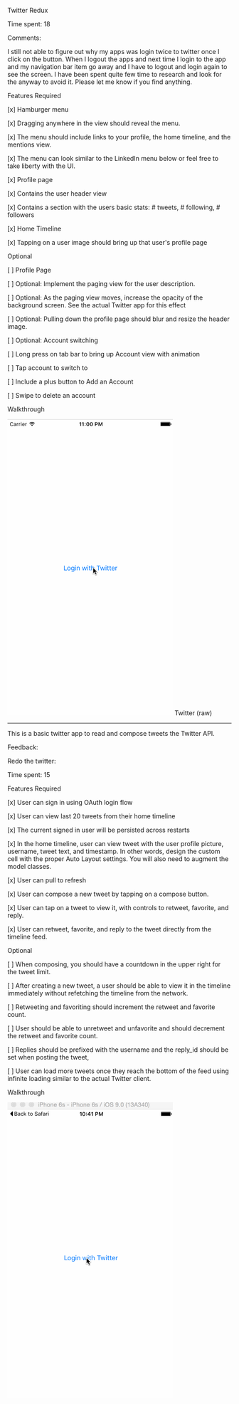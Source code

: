 Twitter Redux

Time spent: 18 

Comments:  

I still not able to figure out why my apps was login twice to twitter once I click on the button. 
When I logout the apps and next time I login to the app and my navigation bar item go away and I have 
to logout and login again to see the screen. I have been spent quite few time to research and look for 
the anyway to avoid it. Please let me know if you find anything. 


Features
Required

[x] Hamburger menu

[x] Dragging anywhere in the view should reveal the menu.

[x] The menu should include links to your profile, the home timeline, and the mentions view.

[x] The menu can look similar to the LinkedIn menu below or feel free to take liberty with the UI.

[x] Profile page

[x] Contains the user header view

[x] Contains a section with the users basic stats: # tweets, # following, # followers

[x] Home Timeline

[x] Tapping on a user image should bring up that user's profile page

Optional

[ ] Profile Page

[ ] Optional: Implement the paging view for the user description.

[ ] Optional: As the paging view moves, increase the opacity of the background screen. See the actual Twitter app for this effect

[ ] Optional: Pulling down the profile page should blur and resize the header image.

[ ] Optional: Account switching

[ ] Long press on tab bar to bring up Account view with animation

[ ] Tap account to switch to

[ ] Include a plus button to Add an Account

[ ] Swipe to delete an account

Walkthrough

![Alt text](https://github.com/cassiomo/IOSTwitter/blob/master/iostwitterredux.gif "iostwitterredux.gif")
Twitter (raw)

-------------------------------------------------------------------------------------------------------------------------------------------------------------

This is a basic twitter app to read and compose tweets the Twitter API.

Feedback:

Redo the twitter: 

Time spent: 15 

Features
Required

[x] User can sign in using OAuth login flow

[x] User can view last 20 tweets from their home timeline

[x] The current signed in user will be persisted across restarts

[x] In the home timeline, user can view tweet with the user profile picture, username, tweet text, and timestamp. In other words, design the custom cell with the proper Auto Layout settings. You will also need to augment the model classes.

[x] User can pull to refresh

[x] User can compose a new tweet by tapping on a compose button.

[x] User can tap on a tweet to view it, with controls to retweet, favorite, and reply.

[x] User can retweet, favorite, and reply to the tweet directly from the timeline feed.

Optional

[ ] When composing, you should have a countdown in the upper right for the tweet limit.

[ ] After creating a new tweet, a user should be able to view it in the timeline immediately without refetching the timeline from the network.

[ ] Retweeting and favoriting should increment the retweet and favorite count.

[ ] User should be able to unretweet and unfavorite and should decrement the retweet and favorite count.

[ ] Replies should be prefixed with the username and the reply_id should be set when posting the tweet,

[ ] User can load more tweets once they reach the bottom of the feed using infinite loading similar to the actual Twitter client.

Walkthrough

![Alt text](https://github.com/cassiomo/IOSTwitter/blob/master/iostwitter.gif "iostwitter.gif")

